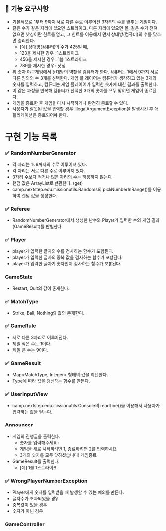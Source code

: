 ## 🚀 기능 요구사항
- 기본적으로 1부터 9까지 서로 다른 수로 이루어진 3자리의 수를 맞추는 게임이다.
- 같은 수가 같은 자리에 있으면 스트라이크, 다른 자리에 있으면 볼, 같은 수가 전혀 없으면 낫싱이란 힌트를 얻고, 그 힌트를
이용해서 먼저 상대방(컴퓨터)의 수를 맞추면 승리한다.
  - [예] 상대방(컴퓨터)의 수가 425일 때,
  - 123을 제시한 경우 : 1스트라이크 
  - 456을 제시한 경우 : 1볼 1스트라이크 
  - 789를 제시한 경우 : 낫싱 
- 위 숫자 야구게임에서 상대방의 역할을 컴퓨터가 한다. 컴퓨터는 1에서 9까지 서로 다른 임의의 수 3개를 선택한다. 게임 플 레이어는 컴퓨터가 생각하고 있는 3개의 숫자를 입력하고, 컴퓨터는 게임 플레이어가 입력한 숫자에 대한 결과를 출력한다.
- 이 같은 과정을 반복해 컴퓨터가 선택한 3개의 숫자를 모두 맞히면 게임이 종료된다.
- 게임을 종료한 후 게임을 다시 시작하거나 완전히 종료할 수 있다.
- 사용자가 잘못된 값을 입력할 경우 IllegalArgumentException을 발생시킨 후 애플리케이션은 종료되어야 한다.

# 구현 기능 목록
### ✅ RandomNumberGenerator
- 각 자리는 1~9까지의 수로 이루어져 있다. 
- 각 자리는 서로 다른 수로 이루어져 있다.
- 3자리 수보다 적거나 많은 자리의 수는 허용하지 않는다.
- 랜덤 값은 ArrayList<Integer>로 반환한다. (get)
- camp.nextstep.edu.missionutils.Randoms의 pickNumberInRange()를 이용하여 랜덤 값을 생성한다.

###  ✅ Referee
- RandomNumberGenerator에서 생성한 난수와 Player가 입력한 수의 게임 결과(GameResult)를 판별한다.

### ✅ Player
- player가 입력한 글자의 수를 검사하는 함수가 포함된다.
- player가 입력한 글자의 중복 값을 검사하는 함수가 포함된다.
- player가 입력한 글자가 숫자인지 검사하는 함수가 포함된다.

### GameState
- Restart, Quit의 값이 존재한다.

### ✅ MatchType
- Strike, Ball, Nothing의 값의 존재한다.

### ✅ GameRule
- 서로 다른 3자리로 이루어진다.
- 제일 작은 수는 1이다.
- 제일 큰 수는 9이다.

### ✅ GameResult
- Map<MatchType, Integer> 형태의 값을 리턴한다.
- Type에 따라 값을 갱신하는 함수를 만든다.

### ✅ UserInputView
- camp.nextstep.edu.missionutils.Console의 readLine()을 이용해서 사용자가 입력하는 값을 얻는다.

### Announcer
- 게임의 진행글을 출력한다. 
  - 숫자를 입력해주세요 :
  - 게임을 새로 시작하려면 1, 종료하려면 2를 입력하세요
  - 3개의 숫자를 모두 맞히셨습니다! 게임종료
- GameResult를 출력한다. 
  - [예] 1볼 1스트라이크

### ✅ WrongPlayerNumberException
- Player에게 숫자를 입력받을 때 발생할 수 있는 예외를 만든다.
- 글자수가 초과되었을 경우
- 중복값이 있을 경우
- 숫자가 아닌 경우

### GameController
